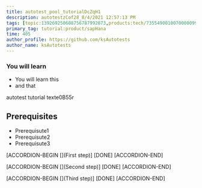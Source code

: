 ```yaml
---
title: autotest_pool_tutorialDcZqH1
description: autotestzCof28_8/4/2021 12:57:13 PM
tags: [topic:139269250608756787992873,products:tech/73554900100700000996,tutorial:experience/advanced]
primary_tag: tutorial:product/sapHana
time: 405
author_profile: https://github.com/ksAutotests
author_name: ksAutotests
---
```

### You will learn
- You will learn this
- and that

autotest tutorial texte0B55r

## Prerequisites
- Prerequisute1
- Prerequisute2
- Prerequisute3

[ACCORDION-BEGIN [](First step)]
[DONE]
[ACCORDION-END]

[ACCORDION-BEGIN [](Second step)]
[DONE]
[ACCORDION-END]

[ACCORDION-BEGIN [](Third step)]
[DONE]
[ACCORDION-END]

